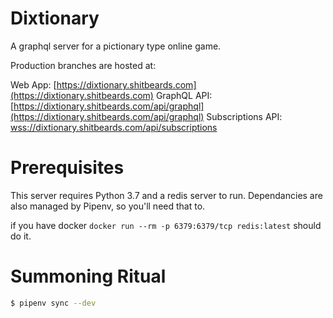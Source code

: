 # Dixtionary
A graphql server for a pictionary type online game.

Production branches are hosted at:

Web App: [https://dixtionary.shitbeards.com](https://dixtionary.shitbeards.com)
GraphQL API: [https://dixtionary.shitbeards.com/api/graphql](https://dixtionary.shitbeards.com/api/graphql)
Subscriptions API: [wss://dixtionary.shitbeards.com/api/subscriptions](wss://dixtionary.shitbeards.com/api/subscriptions)

# Prerequisites
This server requires Python 3.7 and a redis server to run. Dependancies are also managed
by Pipenv, so you'll need that to.

if you have docker `docker run --rm -p 6379:6379/tcp redis:latest` should do it.

# Summoning Ritual
```sh
$ pipenv sync --dev
```
